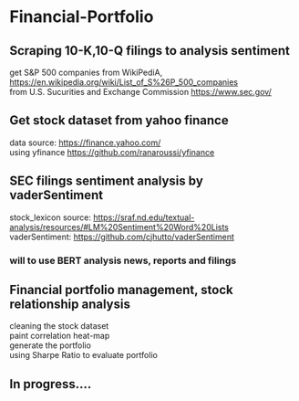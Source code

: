 # Financial-Portfolio

## Scraping 10-K,10-Q filings to analysis sentiment
get S&P 500 companies from WikiPediA, https://en.wikipedia.org/wiki/List_of_S%26P_500_companies <br>
from U.S. Sucurities and Exchange Commission https://www.sec.gov/

## Get stock dataset from yahoo finance
data source: https://finance.yahoo.com/ <br>
using yfinance https://github.com/ranaroussi/yfinance

## SEC filings sentiment analysis by vaderSentiment
  stock_lexicon source: https://sraf.nd.edu/textual-analysis/resources/#LM%20Sentiment%20Word%20Lists <br>
  vaderSentiment: https://github.com/cjhutto/vaderSentiment
### will to use BERT analysis news, reports and filings

## Financial portfolio management, stock relationship analysis
cleaning the stock dataset<br>
paint correlation heat-map<br>
generate the portfolio <br>
using Sharpe Ratio to evaluate portfolio
## In progress....
